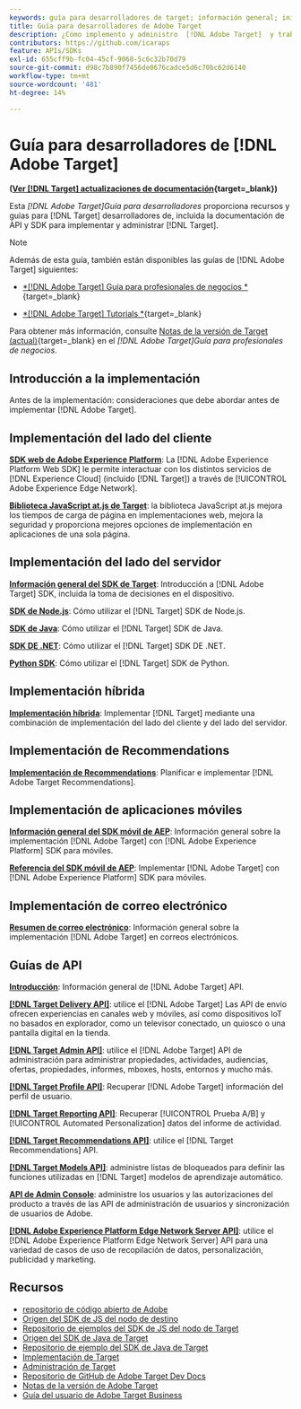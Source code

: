 ```yaml
---
keywords: guía para desarrolladores de target; información general; inicio
title: Guía para desarrolladores de Adobe Target
description: ¿Cómo implemento y administro  [!DNL Adobe Target]  y trabajo con sus API y SDK?
contributors: https://github.com/icaraps
feature: APIs/SDKs
exl-id: 655cff9b-fc04-45cf-9068-5c6c32b70d79
source-git-commit: d98c7b890f7456de0676cadce5d6c70bc62d6140
workflow-type: tm+mt
source-wordcount: '481'
ht-degree: 14%

---
```


# Guía para desarrolladores de [!DNL Adobe Target]

**([Ver [!DNL Target] actualizaciones de documentación](https://experienceleague.adobe.com/docs/target/using/release-notes/doc-change.html){target=_blank})**

Esta *[!DNL Adobe Target]Guía para desarrolladores* proporciona recursos y guías para [!DNL Target] desarrolladores de, incluida la documentación de API y SDK para implementar y administrar [!DNL Target].

>[!NOTE]
>
>Además de esta guía, también están disponibles las guías de [!DNL Adobe Target] siguientes:
>
>* [*[!DNL Adobe Target] Guía para profesionales de negocios *](https://experienceleague.adobe.com/docs/target/using/target-home.html?lang=es){target=_blank}
>
>* [*[!DNL Adobe Target] Tutorials *](https://experienceleague.adobe.com/docs/target-learn/tutorials/overview.html?lang=es){target=_blank}
>
>Para obtener más información, consulte [Notas de la versión de Target (actual)](https://experienceleague.adobe.com/docs/target/using/release-notes/release-notes.html){target=_blank} en el *[!DNL Adobe Target]Guía para profesionales de negocios*.

## Introducción a la implementación

**[](/help/dev/before-implement/considerations-before-you-implement-target.md)** Antes de la implementación: consideraciones que debe abordar antes de implementar [!DNL Adobe Target].

## Implementación del lado del cliente

[**SDK web de Adobe Experience Platform**](/help/dev/implement/client-side/aep-web-sdk.md): La [!DNL Adobe Experience Platform Web SDK] le permite interactuar con los distintos servicios de [!DNL Experience Cloud] (incluido [!DNL Target]) a través de [!UICONTROL Adobe Experience Edge Network].

[**Biblioteca JavaScript at.js de Target**](/help/dev/implement/client-side/overview.md): la biblioteca JavaScript at.js mejora los tiempos de carga de página en implementaciones web, mejora la seguridad y proporciona mejores opciones de implementación en aplicaciones de una sola página.

## Implementación del lado del servidor

[**Información general del SDK de Target**](implement/server-side/server-side-overview.md): Introducción a [!DNL Adobe Target] SDK, incluida la toma de decisiones en el dispositivo.

[**SDK de Node.js**](implement/server-side/node-js/overview.md): Cómo utilizar el [!DNL Target] SDK de Node.js.

[**SDK de Java**](implement/server-side/java/overview.md): Cómo utilizar el [!DNL Target] SDK de Java.

[**SDK DE .NET**](implement/server-side/net/overview.md): Cómo utilizar el [!DNL Target] SDK DE .NET.

[**Python SDK**](implement/server-side/python/overview.md): Cómo utilizar el [!DNL Target] SDK de Python.

## Implementación híbrida

[**Implementación híbrida**](implement/hybrid/hybrid-overview.md): Implementar [!DNL Target] mediante una combinación de implementación del lado del cliente y del lado del servidor.

## Implementación de Recommendations

[**Implementación de Recommendations**](implement/recommendations/recommendations.md): Planificar e implementar [!DNL Adobe Target Recommendations].

## Implementación de aplicaciones móviles

[**Información general del SDK móvil de AEP**](implement/mobile/overview.md): Información general sobre la implementación [!DNL Adobe Target] con [!DNL Adobe Experience Platform] SDK para móviles.

[**Referencia del SDK móvil de AEP**](https://developer.adobe.com/client-sdks/documentation/): Implementar [!DNL Adobe Target] con [!DNL Adobe Experience Platform] SDK para móviles.

## Implementación de correo electrónico

[**Resumen de correo electrónico**](implement/email/overview.md): Información general sobre la implementación [!DNL Adobe Target] en correos electrónicos.

## Guías de API

[**Introducción**](before-administer/target-api-overview.md): Información general de [!DNL Adobe Target] API.

[**[!DNL Target Delivery API]**](/help/dev/implement/delivery-api/overview.md): utilice el [!DNL Adobe Target] Las API de envío ofrecen experiencias en canales web y móviles, así como dispositivos IoT no basados en explorador, como un televisor conectado, un quiosco o una pantalla digital en la tienda.

[**[!DNL Target Admin API]**](administer/admin-api/admin-api-overview-new.md): utilice el [!DNL Adobe Target] API de administración para administrar propiedades, actividades, audiencias, ofertas, propiedades, informes, mboxes, hosts, entornos y mucho más.

[**[!DNL Target Profile API]**](https://developers.adobetarget.com/api/#profiles): Recuperar [!DNL Adobe Target] información del perfil de usuario.

[**[!DNL Target Reporting API]**](https://developer.adobe.com/target/administer/admin-api/#tag/Reports): Recuperar [!UICONTROL Prueba A/B] y [!UICONTROL Automated Personalization] datos del informe de actividad.

[**[!DNL Target Recommendations API]**](https://developer.adobe.com/target/administer/recommendations-api/): utilice el [!DNL Target Recommendations] API.

[**[!DNL Target Models API]**](administer/models-api/models-api-overview.md): administre listas de bloqueados para definir las funciones utilizadas en [!DNL Target] modelos de aprendizaje automático.

[**API de Admin Console**](https://developer.adobe.com/umapi/): administre los usuarios y las autorizaciones del producto a través de las API de administración de usuarios y sincronización de usuarios de Adobe.

[**[!DNL Adobe Experience Platform Edge Network Server API]**](https://experienceleague.adobe.com/docs/experience-platform/edge-network-server-api/overview.html): utilice el [!DNL Adobe Experience Platform Edge Network Server] API para una variedad de casos de uso de recopilación de datos, personalización, publicidad y marketing.

## Recursos

* [repositorio de código abierto de Adobe](https://github.com/adobe)
* [Origen del SDK de JS del nodo de destino](https://github.com/adobe/target-nodejs-sdk)
* [Repositorio de ejemplos del SDK de JS del nodo de Target](https://github.com/adobe/target-nodejs-sdk-samples)
* [Origen del SDK de Java de Target](https://github.com/adobe/target-java-sdk)
* [Repositorio de ejemplo del SDK de Java de Target](https://github.com/adobe/target-java-sdk-samples)
* [Implementación de Target](./before-implement/prepare-to-implement-target.md)
* [Administración de Target](./before-administer/target-api-overview.md)
* [Repositorio de GitHub de Adobe Target Dev Docs](https://github.com/AdobeDocs/target-developers)
* [Notas de la versión de Adobe Target](https://experienceleague.adobe.com/docs/target/using/release-notes/release-notes.html)
* [Guía del usuario de Adobe Target Business](https://experienceleague.adobe.com/docs/target/using/target-home.html?lang=es)

